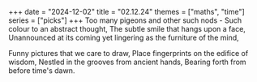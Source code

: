 +++
date = "2024-12-02"
title = "02.12.24"
themes = ["maths", "time"]
series = ["picks"]
+++
Too many pigeons and other such nods -
Such colour to an abstract thought,
The subtle smile that hangs upon a face,
Unannounced at its coming yet lingering as the furniture of the mind,

Funny pictures that we care to draw,
Place fingerprints on the edifice of wisdom,
Nestled in the grooves from ancient hands,
Bearing forth from before time's dawn.
